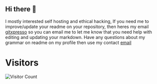 ## Hi there 👋
I mostly interested self hosting and ethical hacking, If you need me to improve/update your readme on your repository, then heres my email [gitxpresso](mailto:gitxpresso@outlook.com) so you can email me to let me know that you need help with editing and updating your markdown. Have any questions about my grammar on readme on my profile then use my contact [email](mailto:leakingblood@outlook.com)
# Visitors
![Visitor Count](https://profile-counter.glitch.me/gitxpresso/count.svg)

<!--
**GitXpresso/GitXpresso** is a ✨ _special_ ✨ repository because its `README.md` (this file) appears on your GitHub profile.

Here are some ideas to get you started:

- 🔭 I’m currently working on ...
- 🌱 I’m currently learning ...
- 👯 I’m looking to collaborate on ...
- 🤔 I’m looking for help with ...
- 💬 Ask me about ...
- 📫 How to reach me: ...
- 😄 Pronouns: ...
- ⚡ Fun fact: ...
-->
